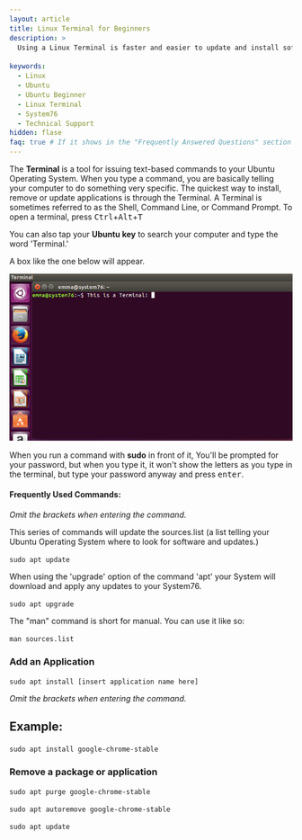 ```yaml
---
layout: article
title: Linux Terminal for Beginners
description: >
  Using a Linux Terminal is faster and easier to update and install software. Learn simple ways to use the terminal to your advantage.

keywords:
  - Linux
  - Ubuntu
  - Ubuntu Beginner
  - Linux Terminal
  - System76
  - Technical Support
hidden: flase
faq: true # If it shows in the "Frequently Answered Questions" section
---
```


The **Terminal** is a tool for issuing text-based commands to your Ubuntu Operating System. When you type a command, you are basically telling your computer to do something very specific. The quickest way to install, remove or update applications is through the Terminal. A Terminal is sometimes referred to as the Shell, Command Line, or Command Prompt.
To open a terminal, press <kbd>Ctrl</kbd>+<kbd>Alt</kbd>+<kbd>T</kbd>

You can also tap your **Ubuntu key** to search your computer and type the word 'Terminal.'

A box like the one below will appear.

![Ubuntu Terminal](/images//ubuntu-terminal/terminalmain.png)

When you run a command with **sudo** in front of it, You'll be prompted for your password, but when you type it, it won't show the letters as you type in the terminal, but type your password anyway and press <kbd>enter</kbd>.

#### Frequently Used Commands:
*Omit the brackets when entering the command.*

This series of commands will update the sources.list (a list telling your Ubuntu Operating System where to look for software and updates.)

`sudo apt update`

When using the 'upgrade' option of the command 'apt' your System will download and apply any updates to your System76.

`sudo apt upgrade`

The "man" command is short for manual. You can use it like so: 

`man sources.list`

### Add an Application

`sudo apt install [insert application name here]`

*Omit the brackets when entering the command.*

## Example:

`sudo apt install google-chrome-stable`

### Remove a package or application

`sudo apt purge google-chrome-stable`

`sudo apt autoremove google-chrome-stable`

`sudo apt update`







